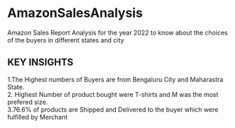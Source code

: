 # AmazonSalesAnalysis
Amazon Sales Report Analysis for the year 2022 to know about the choices of the buyers in different states and city

##  KEY INSIGHTS  
1.The Highest numbers of Buyers are from Bengaluru City and Maharastra State.  
2. Highest Number of product bought  were T-shirts and M was the most prefered size.  
3.76.6% of products are Shipped and Delivered to the buyer which were fulfilled by Merchant  
